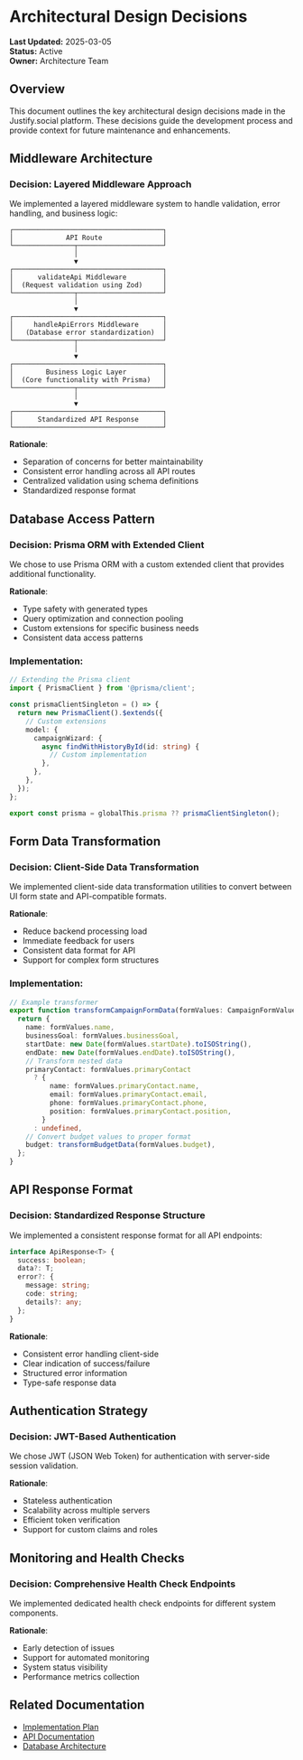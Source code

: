 # Architectural Design Decisions

**Last Updated:** 2025-03-05  
**Status:** Active  
**Owner:** Architecture Team

## Overview

This document outlines the key architectural design decisions made in the Justify.social platform. These decisions guide the development process and provide context for future maintenance and enhancements.

## Middleware Architecture

### Decision: Layered Middleware Approach

We implemented a layered middleware system to handle validation, error handling, and business logic:

```
┌─────────────────────────────────────┐
│             API Route               │
└───────────────┬─────────────────────┘
                │
                ▼
┌─────────────────────────────────────┐
│      validateApi Middleware         │
│  (Request validation using Zod)     │
└───────────────┬─────────────────────┘
                │
                ▼
┌─────────────────────────────────────┐
│     handleApiErrors Middleware      │
│   (Database error standardization)  │
└───────────────┬─────────────────────┘
                │
                ▼
┌─────────────────────────────────────┐
│        Business Logic Layer         │
│  (Core functionality with Prisma)   │
└───────────────┬─────────────────────┘
                │
                ▼
┌─────────────────────────────────────┐
│      Standardized API Response      │
└─────────────────────────────────────┘
```

**Rationale**:

- Separation of concerns for better maintainability
- Consistent error handling across all API routes
- Centralized validation using schema definitions
- Standardized response format

## Database Access Pattern

### Decision: Prisma ORM with Extended Client

We chose to use Prisma ORM with a custom extended client that provides additional functionality.

**Rationale**:

- Type safety with generated types
- Query optimization and connection pooling
- Custom extensions for specific business needs
- Consistent data access patterns

### Implementation:

```typescript
// Extending the Prisma client
import { PrismaClient } from '@prisma/client';

const prismaClientSingleton = () => {
  return new PrismaClient().$extends({
    // Custom extensions
    model: {
      campaignWizard: {
        async findWithHistoryById(id: string) {
          // Custom implementation
        },
      },
    },
  });
};

export const prisma = globalThis.prisma ?? prismaClientSingleton();
```

## Form Data Transformation

### Decision: Client-Side Data Transformation

We implemented client-side data transformation utilities to convert between UI form state and API-compatible formats.

**Rationale**:

- Reduce backend processing load
- Immediate feedback for users
- Consistent data format for API
- Support for complex form structures

### Implementation:

```typescript
// Example transformer
export function transformCampaignFormData(formValues: CampaignFormValues): CampaignApiPayload {
  return {
    name: formValues.name,
    businessGoal: formValues.businessGoal,
    startDate: new Date(formValues.startDate).toISOString(),
    endDate: new Date(formValues.endDate).toISOString(),
    // Transform nested data
    primaryContact: formValues.primaryContact
      ? {
          name: formValues.primaryContact.name,
          email: formValues.primaryContact.email,
          phone: formValues.primaryContact.phone,
          position: formValues.primaryContact.position,
        }
      : undefined,
    // Convert budget values to proper format
    budget: transformBudgetData(formValues.budget),
  };
}
```

## API Response Format

### Decision: Standardized Response Structure

We implemented a consistent response format for all API endpoints:

```typescript
interface ApiResponse<T> {
  success: boolean;
  data?: T;
  error?: {
    message: string;
    code: string;
    details?: any;
  };
}
```

**Rationale**:

- Consistent error handling client-side
- Clear indication of success/failure
- Structured error information
- Type-safe response data

## Authentication Strategy

### Decision: JWT-Based Authentication

We chose JWT (JSON Web Token) for authentication with server-side session validation.

**Rationale**:

- Stateless authentication
- Scalability across multiple servers
- Efficient token verification
- Support for custom claims and roles

## Monitoring and Health Checks

### Decision: Comprehensive Health Check Endpoints

We implemented dedicated health check endpoints for different system components.

**Rationale**:

- Early detection of issues
- Support for automated monitoring
- System status visibility
- Performance metrics collection

## Related Documentation

- [Implementation Plan](./implementation-plan.md)
- [API Documentation](../apis/overview.md)
- [Database Architecture](../database/overview.md)
